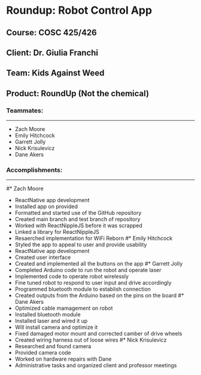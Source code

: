 # Roundup: Robot Control App
## Course: COSC 425/426
## Client: Dr. Giulia Franchi


## Team: Kids Against Weed
## Product: RoundUp (Not the chemical)

### Teammates:
---
* Zach Moore
* Emily Hitchcock
* Garrett Jolly
* Nick Krisulevicz
* Dane Akers

### Accomplishments:
---
#* Zach Moore
  - ReactNative app development
  - Installed app on provided
  - Formatted and started use of the GitHub repository
  - Created main branch and test branch of repository
  - Worked with ReactNippleJS before it was scrapped
  - Linked a library for ReactNippleJS
  - Resaerched implementation for WiFi Reborn
#* Emily Hitchcock
  - Styled the app to appeal to user and provide usability
  - ReactNative app development
  - Created user interface
  - Created and implemented all the buttons on the app
#* Garrett Jolly
  - Completed Arduino code to run the robot and operate laser
  - Implemented code to operate robot wirelessly
  - Fine tuned robot to respond to user input and drive accordingly
  - Programmed bluetooth module to establish connection
  - Created outputs from the Arduino based on the pins on the board
#* Dane Akers
  - Optimized cable mamagement on robot
  - Installed bluetooth module
  - Installed laser and wired it up
  - Will install camera and optimize it
  - Fixed damaged motor mount and corrected camber of drive wheels
  - Created wiring harness out of loose wires
#* Nick Krisulevicz
  - Researched and found camera
  - Provided camera code
  - Worked on hardware repairs with Dane
  - Administrative tasks and organized client and professor meetings
